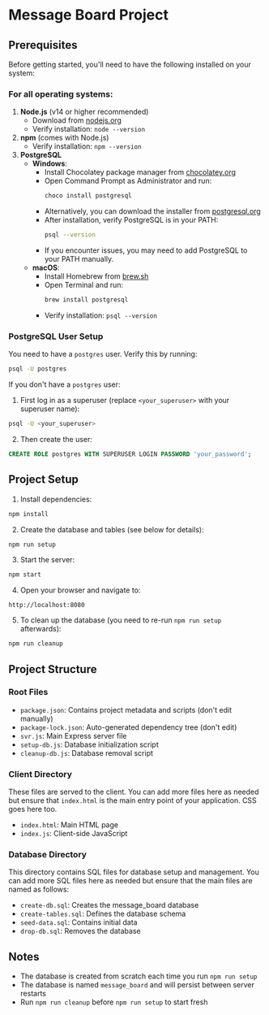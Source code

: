 # Message Board Project

## Prerequisites

Before getting started, you'll need to have the following installed on your system:

### For all operating systems:

1. **Node.js** (v14 or higher recommended)
   - Download from [nodejs.org](https://nodejs.org/)
   - Verify installation: `node --version`
2. **npm** (comes with Node.js)
   - Verify installation: `npm --version`
3. **PostgreSQL**
   - **Windows**:
     - Install Chocolatey package manager from [chocolatey.org](https://chocolatey.org/install)
     - Open Command Prompt as Administrator and run:
       ```bash
       choco install postgresql
       ```
     - Alternatively, you can download the installer from [postgresql.org](https://www.postgresql.org/download/windows)
     - After installation, verify PostgreSQL is in your PATH:
       ```bash
       psql --version
       ```
     - If you encounter issues, you may need to add PostgreSQL to your PATH manually.
   - **macOS**:
     - Install Homebrew from [brew.sh](https://brew.sh/)
     - Open Terminal and run:
       ```bash
       brew install postgresql
       ```
     - Verify installation: `psql --version`

### PostgreSQL User Setup

You need to have a `postgres` user. Verify this by running:

```bash
psql -U postgres
```

If you don't have a `postgres` user:

1. First log in as a superuser (replace `<your_superuser>` with your superuser name):

```bash
psql -U <your_superuser>
```

2. Then create the user:

```sql
CREATE ROLE postgres WITH SUPERUSER LOGIN PASSWORD 'your_password';
```

## Project Setup

1. Install dependencies:

```bash
npm install
```

2. Create the database and tables (see below for details):

```bash
npm run setup
```

3. Start the server:

```bash
npm start
```

4. Open your browser and navigate to:

```
http://localhost:8080
```

5. To clean up the database (you need to re-run `npm run setup` afterwards):

```bash
npm run cleanup
```

## Project Structure

### Root Files

- `package.json`: Contains project metadata and scripts (don't edit manually)
- `package-lock.json`: Auto-generated dependency tree (don't edit)
- `svr.js`: Main Express server file
- `setup-db.js`: Database initialization script
- `cleanup-db.js`: Database removal script

### Client Directory

These files are served to the client. You can add more files here as needed but ensure that `index.html` is the main entry point of your application. CSS goes here too.

- `index.html`: Main HTML page
- `index.js`: Client-side JavaScript

### Database Directory

This directory contains SQL files for database setup and management. You can add more SQL files here as needed but ensure that the main files are named as follows:

- `create-db.sql`: Creates the message_board database
- `create-tables.sql`: Defines the database schema
- `seed-data.sql`: Contains initial data
- `drop-db.sql`: Removes the database

## Notes

- The database is created from scratch each time you run `npm run setup`
- The database is named `message_board` and will persist between server restarts
- Run `npm run cleanup` before `npm run setup` to start fresh
